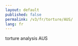 ```yaml
---
layout: default
published: false
permalink: /v3/fr/torture/AUS/
lang: fr
---
```


torture analysis AUS
